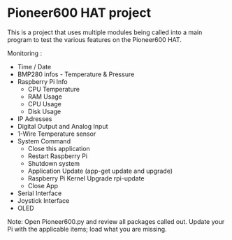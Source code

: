 # Pioneer600 HAT project

This is a project that uses multiple modules being called into a main program to test the various features on the Pioneer600 HAT.

Monitoring : 

  * Time / Date 
  * BMP280 infos - Temperature & Pressure
  * Raspberry Pi Info 
	- CPU Temperature 
	- RAM Usage
	- CPU Usage
	- Disk Usage
  * IP Adresses 
  * Digital Output and Analog Input
  * 1-Wire Temperature sensor
  * System Command
	- Close this application
	- Restart Raspberry Pi
	- Shutdown system
	- Application Update (app-get update and upgrade)
	- Raspberry Pi Kernel Upgrade rpi-update
	- Close App
  * Serial Interface
  * Joystick Interface
  * OLED

Note: Open Pioneer600.py and review all packages called out. Update your Pi with the applicable items; load what you are missing.
